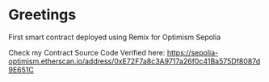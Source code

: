 # Greetings
First smart contract deployed using Remix for Optimism Sepolia

Check my Contract Source Code Verified here:
https://sepolia-optimism.etherscan.io/address/0xE72F7a8c3A9717a26f0c41Ba575Df8087d9E651C
